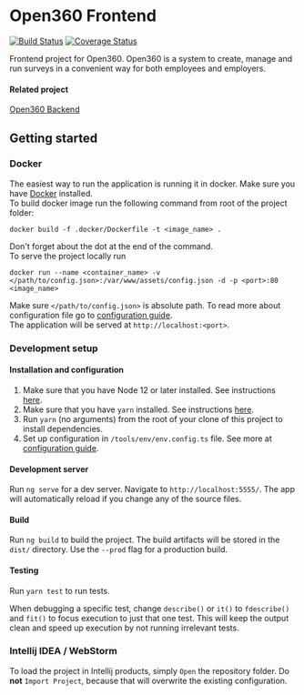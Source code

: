 # Open360 Frontend
[![Build Status](https://travis-ci.org/o360/frontend.svg?branch=master)](https://travis-ci.org/o360/frontend)
[![Coverage Status](https://coveralls.io/repos/github/o360/frontend/badge.svg?branch=master)](https://coveralls.io/github/o360/frontend?branch=master)

Frontend project for Open360. Open360 is a system to create, manage and run surveys in a convenient way for both employees and employers.


#### Related project
[Open360 Backend](https://github.com/o360/backend)

## Getting started
### Docker
The easiest way to run the application is running it in docker.
Make sure you have [Docker](https://docs.docker.com/install/) installed.  
To build docker image run the following command from root of the project folder:  
```shell
docker build -f .docker/Dockerfile -t <image_name> .
```  
Don't forget about the dot at the end of the command.  
To serve the project locally run  
```shell
docker run --name <container_name> -v </path/to/config.json>:/var/www/assets/config.json -d -p <port>:80 <image_name>
```  
Make sure `</path/to/config.json>` is absolute path. To read more about configuration file go to [configuration guide](/docs/config.md).   
The application will be served at `http://localhost:<port>`.

### Development setup

#### Installation and configuration

1. Make sure that you have Node 12 or later installed. See instructions [here](https://nodejs.org/en/download/).
1. Make sure that you have `yarn` installed. See instructions [here](https://yarnpkg.com/lang/en/docs/install/).
1. Run `yarn` (no arguments) from the root of your clone of this project to install dependencies.
1. Set up configuration in `/tools/env/env.config.ts` file. See more at [configuration guide](/docs/config.md).

#### Development server

Run `ng serve` for a dev server. Navigate to `http://localhost:5555/`. The app will automatically reload if you change any of the source files.

#### Build

Run `ng build` to build the project. The build artifacts will be stored in the `dist/` directory. Use the `--prod` flag for a production build.

#### Testing

Run `yarn test` to run tests.

When debugging a specific test, change `describe()` or `it()` to `fdescribe()`
and `fit()` to focus execution to just that one test. This will keep the output clean and speed up execution by not running irrelevant tests.

### Intellij IDEA / WebStorm

To load the project in Intellij products, simply `Open` the repository folder.
Do **not** `Import Project`, because that will overwrite the existing
configuration.
